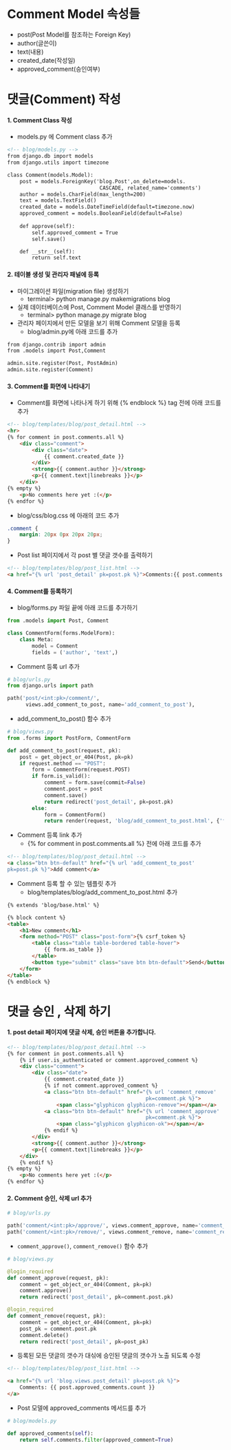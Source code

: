# Comment Model 속성들

- post(Post Model를 참조하는 Foreign Key)
- author(글쓴이)
- text(내용)
- created_date(작성일)
- approved_comment(승인여부)



# 댓글(Comment) 작성

#### 1.  Comment Class 작성

- models.py 에 Comment class 추가

```html
<!-- blog/models.py -->
from django.db import models
from django.utils import timezone

class Comment(models.Model):
	post = models.ForeignKey('blog.Post',on_delete=models.
							  CASCADE, related_name='comments')
    author = models.CharField(max_length=200)
    text = models.TextField()
    created_date = models.DateTimeField(default=timezone.now)
    approved_comment = models.BooleanField(default=False)
    
	def approve(self):
    	self.approved_comment = True
    	self.save()

    def __str__(self):
    	return self.text

```



#### 2. 테이블 생성 및 관리자 패널에 등록

- 마이그레이션 파일(migration file) 생성하기
  - terminal> python manage.py makemigrations blog
- 실제 데이터베이스에 Post, Comment Model 클래스를 반영하기
  - terminal> python manage.py migrate blog
- 관리자 페이지에서 만든 모델을 보기 위해 Comment 모델을 등록
  - blog/admin.py에 아래 코드를 추가

```html
from django.contrib import admin
from .models import Post,Comment

admin.site.register(Post, PostAdmin)
admin.site.register(Comment)
```



#### 3. Comment를 화면에 나타내기

- Comment를 화면에 나타나게 하기 위해 {% endblock %} tag 전에 아래 코드를 추가

```html
<!-- blog/templates/blog/post_detail.html -->
<hr>
{% for comment in post.comments.all %}
    <div class="comment">
        <div class="date">
            {{ comment.created_date }}
    	</div>
    	<strong>{{ comment.author }}</strong>
    	<p>{{ comment.text|linebreaks }}</p>
    </div>
{% empty %}
	<p>No comments here yet :(</p>
{% endfor %}
```

- blog/css/blog.css 에 아래의 코드 추가

```css
.comment {
	margin: 20px 0px 20px 20px;
}
```

- Post list 페이지에서 각 post 별 댓글 갯수를 출력하기

```html
<!-- blog/templates/blog/post_list.html -->
<a href="{% url 'post_detail' pk=post.pk %}">Comments:{{ post.comments.count }}</a>
```



#### 4. Comment를 등록하기

- blog/forms.py 파일 끝에 아래 코드를 추가하기

```python
from .models import Post, Comment

class CommentForm(forms.ModelForm):
    class Meta:
        model = Comment
        fields = ('author', 'text',)

```



- Comment 등록 url 추가

```python
# blog/urls.py
from django.urls import path

path('post/<int:pk>/comment/',
      views.add_comment_to_post, name='add_comment_to_post'),
```



- add_comment_to_post() 함수 추가

```python
# blog/views.py
from .forms import PostForm, CommentForm

def add_comment_to_post(request, pk):
    post = get_object_or_404(Post, pk=pk)
    if request.method == "POST":
        form = CommentForm(request.POST)
        if form.is_valid():
            comment = form.save(commit=False)
            comment.post = post
            comment.save()
            return redirect('post_detail', pk=post.pk)
        else:
            form = CommentForm()
            return render(request, 'blog/add_comment_to_post.html', {'form': form})
```



- Comment 등록 link 추가
  - {% for comment in post.comments.all %} 전에 아래 코드를 추가

```html
<!-- blog/templates/blog/post_detail.html -->
<a class="btn btn-default" href="{% url 'add_comment_to_post'
pk=post.pk %}">Add comment</a>
```



- Comment 등록 할 수 있는 템플릿 추가
  - blog/templates/blog/add_comment_to_post.html 추가

```html
{% extends 'blog/base.html' %}

{% block content %}
<table>
    <h1>New comment</h1>
    <form method="POST" class="post-form">{% csrf_token %}
        <table class="table table-bordered table-hover">
            {{ form.as_table }}
        </table>
        <button type="submit" class="save btn btn-default">Send</button>
    </form>
</table>
{% endblock %}
```



# 댓글 승인 , 삭제 하기

#### 1. post detail 페이지에 댓글 삭제, 승인 버튼을 추가합니다.

```html
<!-- blog/templates/blog/post_detail.html -->
{% for comment in post.comments.all %}
    {% if user.is_authenticated or comment.approved_comment %}
    <div class="comment">
        <div class="date">
            {{ comment.created_date }}
            {% if not comment.approved_comment %}
            <a class="btn btn-default" href="{% url 'comment_remove' 
                                             pk=comment.pk %}">
                <span class="glyphicon glyphicon-remove"></span></a>
            <a class="btn btn-default" href="{% url 'comment_approve' 
                                             pk=comment.pk %}">
                <span class="glyphicon glyphicon-ok"></span></a>
            {% endif %}
        </div>
        <strong>{{ comment.author }}</strong>
        <p>{{ comment.text|linebreaks }}</p>
    </div>
    {% endif %}
{% empty %}
	<p>No comments here yet :(</p>
{% endfor %}
```



#### 2. Comment 승인, 삭제 url 추가

```python
# blog/urls.py

path('comment/<int:pk>/approve/', views.comment_approve, name='comment_approve'),
path('comment/<int:pk>/remove/', views.comment_remove, name='comment_remove'),
```



- `comment_approve()`, `comment_remove()` 함수 추가

```python
# blog/views.py

@login_required
def comment_approve(request, pk):
    comment = get_object_or_404(Comment, pk=pk)
    comment.approve()
    return redirect('post_detail', pk=comment.post.pk)

@login_required
def comment_remove(request, pk):
    comment = get_object_or_404(Comment, pk=pk)
    post_pk = comment.post.pk
    comment.delete()
    return redirect('post_detail', pk=post_pk)
```



- 등록된 모든 댓글의 갯수가 대싞에 승인된 댓글의 갯수가 노출 되도록 수정

``` html
<!-- blog/templates/blog/post_list.html -->

<a href="{% url 'blog.views.post_detail' pk=post.pk %}">
    Comments: {{ post.approved_comments.count }}
</a>
```



- Post 모델에 approved_comments 메서드를 추가

```python
# blog/models.py

def approved_comments(self):
	return self.comments.filter(approved_comment=True)
```

